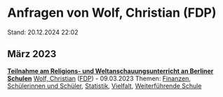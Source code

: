 # Anfragen von Wolf, Christian (FDP)

Stand: 20.12.2024 22:02

## März 2023
**[Teilnahme am Religions- und Weltanschauungsunterricht an Berliner Schulen](https://pardok.parlament-berlin.de/starweb/adis/citat/VT/19/SchrAnfr/S19-14938.pdf)**
[Wolf, Christian](autor_wolf_christian_fdp.md) ([FDP](fraktion_fdp.md)) - 09.03.2023
Themen: [Finanzen](thema_finanzen.md), [Schülerinnen und Schüler](thema_schuelerinnen_und_schueler.md), [Statistik](thema_statistik.md), [Vielfalt](thema_vielfalt.md), [Weiterführende Schule](thema_weiterfuehrende_schule.md)

